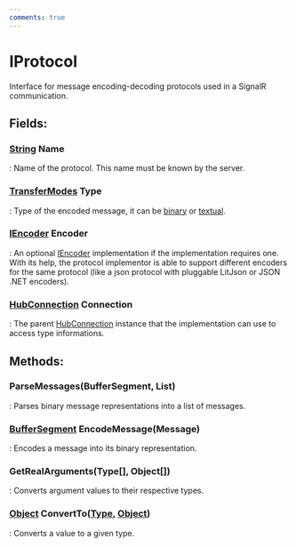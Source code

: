 ```yaml
---
comments: true
---
```

# IProtocol

Interface for message encoding-decoding protocols used in a SignalR communication. 

## **Fields**:
### **[String](https://learn.microsoft.com/en-us/dotnet/api/System.String) Name**
: Name of the protocol. This name must be known by the server. 
### **[TransferModes](TransferModes.md) Type**
: Type of the encoded message, it can be [binary](TransferModes.md#transfermodesbinary) or [textual](TransferModes.md#transfermodestext). 
### **[IEncoder](IEncoder.md) Encoder**
: An optional [IEncoder](IEncoder.md) implementation if the implementation requires one. With its help, the protocol implementor is able to support different encoders for the same protocol (like a json protocol with pluggable LitJson or JSON .NET encoders). 
### **[HubConnection](HubConnection.md) Connection**
: The parent [HubConnection](HubConnection.md) instance that the implementation can use to access type informations. 
## **Methods**:

### ParseMessages(BufferSegment, List)
: Parses binary message representations into a list of messages. 

### [BufferSegment](../../../HTTP/api-reference/Memory/BufferSegment.md) EncodeMessage(Message)
: Encodes a message into its binary representation. 

### GetRealArguments(Type[], Object[])
: Converts argument values to their respective types. 

### [Object](https://learn.microsoft.com/en-us/dotnet/api/System.Object) ConvertTo([Type](https://learn.microsoft.com/en-us/dotnet/api/System.Type), [Object](https://learn.microsoft.com/en-us/dotnet/api/System.Object))
: Converts a value to a given type. 